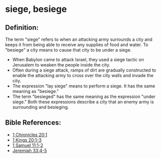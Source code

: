 # siege, besiege #

## Definition: ##

The term "siege" refers to when an attacking army surrounds a city and keeps it from being able to receive any supplies of food and water. To "besiege" a city means to cause that city to be under a siege.

* When Babylon came to attack Israel, they used a siege tactic on Jerusalem to weaken the people inside the city.
* Often during a siege attack, ramps of dirt are gradually constructed to enable the attacking army to cross over the city walls and invade the city.
* The expression "lay siege" means to perform a siege. It has the same meaning as "besiege."
* The term "besieged" has the same meaning as the expression "under siege." Both these expressions describe a city that an enemy army is surrounding and besieging.

## Bible References: ##

* [1 Chronicles 20:1](en/tn/1ch/help/20/01)
* [1 Kings 20:1-3](en/tn/1ki/help/20/01)
* [1 Samuel 11:1-2](en/tn/1sa/help/11/01)
* [Jeremiah 33:4-5](en/tn/jer/help/33/04)